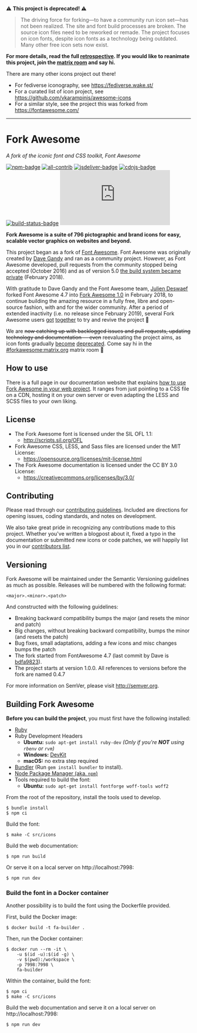 ⚠️ **This project is deprecated!** ⚠️

> The driving force for forking—to have a community run icon set—has not been realized. The site and font build processes are broken. The source icon files need to be reworked or remade. The project focuses on icon fonts, despite icon fonts as a technology being outdated. Many other free icon sets now exist.

**For more details, read the full [retrospective](posts/2023-04-10_forkawesomeIntrospection/forkawesomeIntrospection.md). If you would like to reanimate this project, join the [matrix room](https://matrix.to/#/#forkawesome:matrix.org) and say hi.**

There are many other icons project out there!
* For fediverse iconography, see https://fediverse.wake.st/
* For a curated list of icon project, see https://github.com/vkarampinis/awesome-icons
* For a similar style, see the project this was forked from https://fontawesome.com/

---

# Fork Awesome

_A fork of the iconic font and CSS toolkit, Font Awesome_

[![npm-badge]][npm-link] [![all-contrib]](CONTRIBUTORS.md) [![jsdeliver-badge]][jsdeliver-link] [![cdnjs-badge]][cdnjs-link] [![build-status-badge]][build-status-link] [![matrix-badge]][matrix-link]

**Fork Awesome is a suite of 796 pictographic and brand icons for easy, scalable vector graphics on websites and beyond.**

This project began as a fork of [Font Awesome](https://fontawesome.com). Font Awesome was originally created by [Dave Gandy](https://twitter.com/davegandy) and ran as a community project. However, as Font Awesome developed, pull requests from the community stopped being accepted (October 2016) and as of version 5.0 [the build system became private](https://github.com/FortAwesome/Font-Awesome/issues/12199#issuecomment-362919956) (February 2018).

With gratitude to Dave Gandy and the Font Awesome team, [Julien Deswaef](https://merveilles.town/@xuv) forked Font Awesome 4.7 into [Fork Awesome 1.0](https://github.com/ForkAwesome/Fork-Awesome/releases/tag/1.0.0) in February 2018, to continue building the amazing resource in a fully free, libre and open-source fashion, with and for the wider community. After a period of extended inactivity (i.e. no release since February 2019), several Fork Awesome users [got](https://github.com/ForkAwesome/Fork-Awesome/issues/292) [together](https://github.com/ForkAwesome/Fork-Awesome/issues/235) to try and revive the project 🌱

We are ~~now catching up with backlogged issues and pull requests, updating technology and documentation — even~~ reevaluating the project aims, as icon fonts gradually [become](https://www.irigoyen.dev/blog/2021/02/17/stop-using-icon-fonts/) [deprecated](https://cloudfour.com/thinks/seriously-dont-use-icon-fonts/). Come say hi in the [#forkawesome:matrix.org](https://matrix.to/#/#forkawesome:matrix.org) matrix room 🙂

## How to use

There is a full page in our documentation website that explains [how to use Fork Awesome in your web project](https://forkaweso.me/Fork-Awesome/get-started/). It ranges from just pointing to a CSS file on a CDN, hosting it on your own server or even adapting the LESS and SCSS files to your own liking.

## License

- The Fork Awesome font is licensed under the SIL OFL 1.1:
  - http://scripts.sil.org/OFL
- Fork Awesome CSS, LESS, and Sass files are licensed under the MIT License:
  - https://opensource.org/licenses/mit-license.html
- The Fork Awesome documentation is licensed under the CC BY 3.0 License:
  - https://creativecommons.org/licenses/by/3.0/

## Contributing

Please read through our [contributing guidelines](https://github.com/ForkAwesome/Fork-Awesome/blob/master/CONTRIBUTING.md).
Included are directions for opening issues, coding standards, and notes on development.

We also take great pride in recognizing any contributions made to this project. Whether you've written a blogpost about it, fixed a typo in the documentation or submitted new icons or code patches, we will happily list you in our [contributors list](CONTRIBUTORS.md).

## Versioning

Fork Awesome will be maintained under the Semantic Versioning guidelines as much as possible. Releases will be numbered
with the following format:

`<major>.<minor>.<patch>`

And constructed with the following guidelines:

- Breaking backward compatibility bumps the major (and resets the minor and patch)
- Big changes, without breaking backward compatibility, bumps the minor (and resets the patch)
- Bug fixes, small adaptations, adding a few icons and misc changes bumps the patch
- The fork started from FontAwesome 4.7 (last commit by Dave is [bdfa9823](https://github.com/ForkAwesome/Fork-Awesome/commits/master?after=b0bc8f6fb74e05c987ef7ce1525cd3ab8390a1c3+69)).
- The project starts at version 1.0.0. All references to versions before the fork are named 0.4.7

For more information on SemVer, please visit http://semver.org.

## Building Fork Awesome

**Before you can build the project**, you must first have the following installed:

- [Ruby](https://www.ruby-lang.org/en/)
- Ruby Development Headers
  - **Ubuntu:** `sudo apt-get install ruby-dev` _(Only if you're **NOT** using `rbenv` or `rvm`)_
  - **Windows:** [DevKit](http://rubyinstaller.org/)
  - **macOS:** no extra step required
- [Bundler](http://bundler.io/) (Run `gem install bundler` to install).
- [Node Package Manager (aka. `npm`)](https://docs.npmjs.com/getting-started/installing-node)
- Tools required to build the font:
  - **Ubuntu:** `sudo apt-get install fontforge woff-tools woff2`

From the root of the repository, install the tools used to develop.

    $ bundle install
    $ npm ci

Build the font:

    $ make -C src/icons

Build the web documentation:

    $ npm run build

Or serve it on a local server on http://localhost:7998:

    $ npm run dev

### Build the font in a Docker container

Another possibility is to build the font using the Dockerfile provided.

First, build the Docker image:

    $ docker build -t fa-builder .

Then, run the Docker container:

    $ docker run --rm -it \
        -u $(id -u):$(id -g) \
        -v $(pwd):/workspace \
        -p 7998:7998 \
        fa-builder

Within the container, build the font:

    $ npm ci
    $ make -C src/icons

Build the web documentation and serve it on a local server on http://localhost:7998:

    $ npm run dev

<!--- reference links for badges -->

[all-contrib]: https://img.shields.io/badge/all_contributors-128-orange.svg "All Contributors badge"
[build-status-badge]: https://travis-ci.org/ForkAwesome/Fork-Awesome.svg?branch=master "Build status badge"
[build-status-link]: https://travis-ci.org/ForkAwesome/Fork-Awesome
[cdnjs-badge]: https://img.shields.io/cdnjs/v/fork-awesome.svg "CDNJS badge"
[cdnjs-link]: https://cdnjs.com/libraries/fork-awesome
[jsdeliver-badge]: https://img.shields.io/jsdelivr/npm/hm/fork-awesome "JSDeliver badge"
[jsdeliver-link]: https://www.jsdelivr.com/package/npm/fork-awesome
[npm-badge]: https://img.shields.io/npm/v/fork-awesome.svg?colorB=CB3837 "NPM badge"
[npm-link]: https://www.npmjs.com/package/fork-awesome
[matrix-badge]: https://img.shields.io/matrix/forkawesome:matrix.org?label=%23forkawesome%3Amatrix.org "chat (matrix) badge"
[matrix-link]: https://matrix.to/#/#forkawesome:matrix.org
